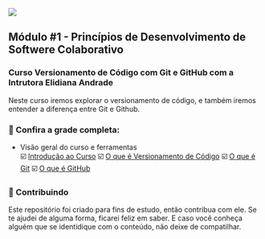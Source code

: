 <!-- Imagem Bootcamp -->
![](https://)
<!--
### Sejam bem-vindos!!! Esse é o meu repositorio de projetos e códigos no programa Santander Bootcamp 2024.
-->
## Módulo #1 - Princípios de Desenvolvimento de Softwere Colaborativo
### Curso Versionamento de Código com Git e GitHub com a Intrutora Elidiana Andrade
Neste curso iremos explorar o versionamento de código, e também iremos entender a diferença entre Git e Github.

### 🚦 Confira a grade completa:
- Visão geral do curso e ferramentas  
☑️ [Introdução ao Curso]()
☑️ [O que é Versionamento de Código]()
☑️ [O que é Git]()
☑️ [O que é GitHub]()









<!--
### 📝 Lista de Atividades
Esta área é reservada para as atividades desenvolvidas por mim no dia a dia, durante toda a jornada.
As atividades estão separadas por Módulos.
<ul dir="auto">
  <li> Atividade I.<a href="https://"> Acessar </a></li>
</ul>


### 🚩 Lista de Projetos
Esta área é reservada para os projetos desenvolvidos por mim no dia a dia, durante toda a jornada.
<ul dir="auto">
  <li> Projeto I.<a href="https://"> Acessar </a></li>
</ul>

### 🛠 Tecnologias Utilizadas
Essas são algumas das tecnologias utilizadas durante o programa Santander Bootcamp 2024.  
[Git e Github](https:)  |
[Java](https:)  |
[POO com Java](https:)  |
[Ides Java](https:)  |
[Maven](https:)  |
[Junit](https:)  |
[Mockito](https:)  |
[SQL](https:)  |
[MongoDB](https:)  |
[Api Rest](https:)  |
[Spring Boot](https:)  |
[Spring Web e Swagger](https:)  |
[Spring Security](https:)

-->

### 🤝 Contribuindo
Este repositório foi criado para fins de estudo, então contribua com ele. Se te ajudei de alguma forma, ficarei feliz em
saber. E caso você conheça alguém que se identidique com o conteúdo, não deixe de compatilhar.



